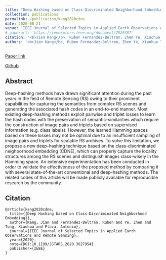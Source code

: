 ```yaml
---
title: "Deep Hashing based on Class-Discriminated Neighborhood Embedding"
collection: publications
permalink: /publication/kang2020cdne
date: 2020-08-21
venue: 'IEEE Journal of Selected Topics in Applied Earth Observations and Remote Sensing'
# paperurl: 'https://ieeexplore.ieee.org/document/7926387'
citation: '<b>Jian Kang</b>, Ruben Fernandez-Beltran, Zhen Ye, Xiaohua Tong, Antonio Plaza. "Deep Hashing based on Class-Discriminated Neighborhood Embedding". In IEEE Journal of Selected Topics in Applied Earth Observations and Remote Sensing, 2020.'
authors: '<b>Jian Kang</b>, Ruben Fernandez-Beltran, Zhen Ye, Xiaohua Tong, Antonio Plaza'
---
```


[Paper link](https://ieeexplore.ieee.org/document/9173783)

[Github](https://https://github.com/jiankang1991/CDNE)

## Abstract
Deep-hashing methods have drawn significant attention during the past years in the field of Remote Sensing (RS) owing to their prominent capabilities for capturing the semantics from complex RS scenes and generating the associated hash codes in an end-to-end manner. Most existing deep-hashing methods exploit pairwise and triplet losses to learn the hash codes with the preservation of semantic-similarities which require the construction of image pairs and triplets based on supervised information (e.g. class labels). However, the learned Hamming spaces based on these losses may not be optimal due to an insufficient sampling of image pairs and triplets for scalable RS archives. To solve this limitation, we propose a new deep-hashing technique based on the class-discriminated neighborhood embedding (CDNE), which can properly capture the locality structures among the RS scenes and distinguish images class-wisely in the Hamming space. An extensive experimentation has been conducted in order to validate the effectiveness of the proposed method by comparing it with several state-of-the-art conventional and deep-hashing methods. The related codes of this article will be made publicly available for reproducible research by the community.

## Citation
```
@article{kang2020cdne,
  title={{Deep Hashing based on Class-Discriminated Neighborhood Embedding}},
  author={Kang, Jian and Fernandez-Beltran, Ruben and Ye, Zhen and Tong, Xiaohua and Plaza, Antonio},
  journal={IEEE Journal of Selected Topics in Applied Earth Observations and Remote Sensing},
  year={2020},
  note={DOI:10.1109/JSTARS.2020.3027954}
  publisher={IEEE}
}
```


